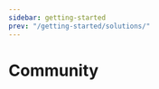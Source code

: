 ```yaml
---
sidebar: getting-started
prev: "/getting-started/solutions/"
---
```


# Community

<!--
TODO Kata discussion page, posts, spoilers, post labels
TODO How to communicate effectively
TODO Where to ask for help
TODO Community rules
TODO Link to Zulip when ready
TODO Link to Forum when ready
-->
